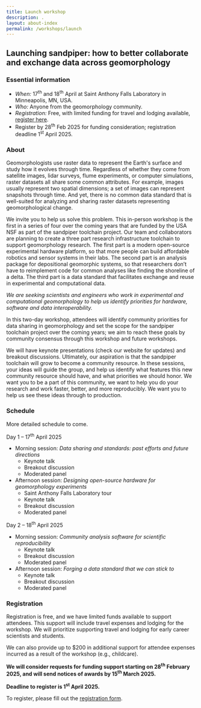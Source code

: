 ```yaml
---
title: Launch workshop
description: .
layout: about-index
permalink: /workshops/launch
---
```


## Launching sandpiper: how to better collaborate and exchange data across geomorphology


### Essential information

* *When:*   17<sup>th</sup> and 18<sup>th</sup> April at Saint Anthony Falls Laboratory in Minneapolis, MN, USA.
* *Who:*   Anyone from the geomorphology community.
* *Registration:*   Free, with limited funding for travel and lodging available, [register here](https://docs.google.com/forms/d/e/1FAIpQLSfs8XdWrtB_pJGVDmQh3UHq8e2nOXeKE9J_1q-byiIBcZWwGQ/viewform?usp=sf_link). 
* Register by 28<sup>th</sup> Feb 2025 for funding consideration; registration deadline 1<sup>st</sup> April 2025.


### About

Geomorphologists use raster data to represent the Earth's surface and study how it evolves through time. 
Regardless of whether they come from satellite images, lidar surveys, flume experiments, or computer simulations, raster datasets all share some common attributes. 
For example, images usually represent two spatial dimensions; a set of images can represent snapshots through time. 
And yet, there is no common data standard that is well-suited for analyzing and sharing raster datasets representing geomorphological change. 

We invite you to help us solve this problem. 
This in-person workshop is the first in a series of four over the coming years that are funded by the USA NSF as part of the sandpiper toolchain project. 
Our team and collaborators are planning to create a three part research infrastructure toolchain to support geomorphology research. 
The first part is a modern open-source experimental hardware platform, so that more people can build affordable robotics and sensor systems in their labs. 
The second part is an analysis package for depositional geomorphic systems, so that researchers don’t have to reimplement code for common analyses like finding the shoreline of a delta. 
The third part is a data standard that facilitates exchange and reuse in experimental and computational data.

*We are seeking scientists and engineers who work in experimental and computational geomorphology to help us identify priorities for hardware, software and data interoperability.*

In this two-day workshop, attendees will identify community priorities for data sharing in geomorphology and set the scope for the sandpiper toolchain project over the coming years; we aim to reach these goals by community consensus through this workshop and future workshops. 

We will have keynote presentations (check our website for updates) and breakout discussions. Ultimately, our aspiration is that the sandpiper toolchain will grow to become a community resource. In these sessions, your ideas will guide the group, and help us identify what features this new community resource should have, and what priorities we should honor. We want you to be a part of this community, we want to help you do your research and work faster, better, and more reproducibly. We want you to help us see these ideas through to production.


### Schedule
More detailed schedule to come.

Day 1 – 17<sup>th</sup> April 2025
  * Morning session: *Data sharing and standards: past efforts and future directions*
    * Keynote talk
    * Breakout discussion
    * Moderated panel
  * Afternoon session: *Designing open-source hardware for geomorphology experiments*
    * Saint Anthony Falls Laboratory tour
    * Keynote talk
    * Breakout discussion
    * Moderated panel

Day 2 – 18<sup>th</sup> April 2025
  * Morning session: *Community analysis software for scientific reproducibility*
    * Keynote talk
    * Breakout discussion
    * Moderated panel
  * Afternoon session: *Forging a data standard that we can stick to*
    * Keynote talk
    * Breakout discussion
    * Moderated panel



### Registration

Registration is free, and we have limited funds available to support attendees. This support will include travel expenses and lodging for the workshop. We will prioritize supporting travel and lodging for early career scientists and students.

We can also provide up to $200 in additional support for attendee expenses incurred as a result of the workshop (e.g., childcare).

**We will consider requests for funding support starting on 28<sup>th</sup> February 2025, and will send notices of awards by 15<sup>th</sup> March 2025.**

**Deadline to register is 1<sup>st</sup> April 2025.**

To register, please fill out the [registration form](https://docs.google.com/forms/d/e/1FAIpQLSfs8XdWrtB_pJGVDmQh3UHq8e2nOXeKE9J_1q-byiIBcZWwGQ/viewform?usp=sf_link).
